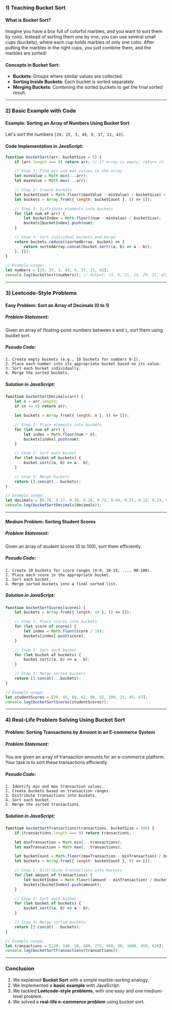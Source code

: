 
### **1) Teaching Bucket Sort**  

#### **What is Bucket Sort?**  
Imagine you have a box full of colorful marbles, and you want to sort them by color. Instead of sorting them one by one, you can use several small cups (buckets), where each cup holds marbles of only one color. After putting the marbles in the right cups, you just combine them, and the marbles are sorted!  

#### **Concepts in Bucket Sort:**  
- **Buckets**: Groups where similar values are collected.  
- **Sorting Inside Buckets**: Each bucket is sorted separately.  
- **Merging Buckets**: Combining the sorted buckets to get the final sorted result.  

---

### **2) Basic Example with Code**  

#### **Example: Sorting an Array of Numbers Using Bucket Sort**  
Let's sort the numbers `[29, 25, 3, 49, 9, 37, 21, 43]`.  

#### **Code Implementation in JavaScript:**  

```javascript
function bucketSort(arr, bucketSize = 5) {
    if (arr.length === 0) return arr; // If array is empty, return it.

    // Step 1: Find min and max values in the array
    let minValue = Math.min(...arr);
    let maxValue = Math.max(...arr);

    // Step 2: Create buckets
    let bucketCount = Math.floor((maxValue - minValue) / bucketSize) + 1;
    let buckets = Array.from({ length: bucketCount }, () => []);

    // Step 3: Distribute elements into buckets
    for (let num of arr) {
        let bucketIndex = Math.floor((num - minValue) / bucketSize);
        buckets[bucketIndex].push(num);
    }

    // Step 4: Sort individual buckets and merge
    return buckets.reduce((sortedArray, bucket) => {
        return sortedArray.concat(bucket.sort((a, b) => a - b));
    }, []);
}

// Example usage:
let numbers = [29, 25, 3, 49, 9, 37, 21, 43];
console.log(bucketSort(numbers)); // Output: [3, 9, 21, 25, 29, 37, 43, 49]
```

---

### **3) Leetcode-Style Problems**  

#### **Easy Problem: Sort an Array of Decimals (0 to 1)**
##### **Problem Statement:**  
Given an array of floating-point numbers between `0` and `1`, sort them using bucket sort.

##### **Pseudo Code:**  
```
1. Create empty buckets (e.g., 10 buckets for numbers 0-1).
2. Place each number into its appropriate bucket based on its value.
3. Sort each bucket individually.
4. Merge the sorted buckets.
```

##### **Solution in JavaScript:**  
```javascript
function bucketSortDecimals(arr) {
    let n = arr.length;
    if (n <= 0) return arr;

    let buckets = Array.from({ length: n }, () => []);

    // Step 1: Place elements into buckets
    for (let num of arr) {
        let index = Math.floor(num * n);
        buckets[index].push(num);
    }

    // Step 2: Sort each bucket
    for (let bucket of buckets) {
        bucket.sort((a, b) => a - b);
    }

    // Step 3: Merge buckets
    return [].concat(...buckets);
}

// Example usage:
let decimals = [0.78, 0.17, 0.39, 0.26, 0.72, 0.94, 0.21, 0.12, 0.23, 0.68];
console.log(bucketSortDecimals(decimals));
```

---

#### **Medium Problem: Sorting Student Scores**
##### **Problem Statement:**  
Given an array of student scores (0 to 100), sort them efficiently.

##### **Pseudo Code:**  
```
1. Create 10 buckets for score ranges (0-9, 10-19, ..., 90-100).
2. Place each score in the appropriate bucket.
3. Sort each bucket.
4. Merge sorted buckets into a final sorted list.
```

##### **Solution in JavaScript:**  
```javascript
function bucketSortScores(scores) {
    let buckets = Array.from({ length: 10 }, () => []);

    // Step 1: Place scores into buckets
    for (let score of scores) {
        let index = Math.floor(score / 10);
        buckets[index].push(score);
    }

    // Step 2: Sort each bucket
    for (let bucket of buckets) {
        bucket.sort((a, b) => a - b);
    }

    // Step 3: Merge sorted buckets
    return [].concat(...buckets);
}

// Example usage:
let studentScores = [78, 45, 89, 62, 90, 55, 100, 23, 45, 67];
console.log(bucketSortScores(studentScores));
```

---

### **4) Real-Life Problem Solving Using Bucket Sort**

#### **Problem: Sorting Transactions by Amount in an E-commerce System**
##### **Problem Statement:**  
You are given an array of transaction amounts for an e-commerce platform. Your task is to sort these transactions efficiently.

##### **Pseudo Code:**  
```
1. Identify min and max transaction values.
2. Create buckets based on transaction ranges.
3. Distribute transactions into buckets.
4. Sort each bucket.
5. Merge the sorted transactions.
```

##### **Solution in JavaScript:**  
```javascript
function bucketSortTransactions(transactions, bucketSize = 100) {
    if (transactions.length === 0) return transactions;

    let minTransaction = Math.min(...transactions);
    let maxTransaction = Math.max(...transactions);

    let bucketCount = Math.floor((maxTransaction - minTransaction) / bucketSize) + 1;
    let buckets = Array.from({ length: bucketCount }, () => []);

    // Step 1: Distribute transactions into buckets
    for (let amount of transactions) {
        let bucketIndex = Math.floor((amount - minTransaction) / bucketSize);
        buckets[bucketIndex].push(amount);
    }

    // Step 2: Sort each bucket
    for (let bucket of buckets) {
        bucket.sort((a, b) => a - b);
    }

    // Step 3: Merge sorted buckets
    return [].concat(...buckets);
}

// Example usage:
let transactions = [120, 340, 50, 800, 275, 600, 90, 1000, 450, 620];
console.log(bucketSortTransactions(transactions));
```

---

### **Conclusion**
1. We explained **Bucket Sort** with a simple marble-sorting analogy.  
2. We implemented a **basic example** with JavaScript.  
3. We tackled **Leetcode-style problems**, with one easy and one medium-level problem.  
4. We solved a **real-life e-commerce problem** using bucket sort. 
